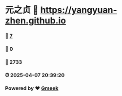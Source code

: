 # 元之贞 :link: https://yangyuan-zhen.github.io 
### :page_facing_up: [7](https://yangyuan-zhen.github.io/tag.html) 
### :speech_balloon: 0 
### :hibiscus: 2733 
### :alarm_clock: 2025-04-07 20:39:20 
### Powered by :heart: [Gmeek](https://github.com/Meekdai/Gmeek)
